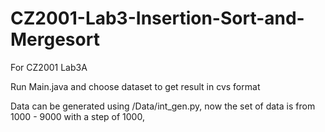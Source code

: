 # CZ2001-Lab3-Insertion-Sort-and-Mergesort

For CZ2001 Lab3A

Run Main.java and choose dataset to get result in cvs format

Data can be generated using /Data/int_gen.py, now the set of data is from 1000 - 9000 with a step of 1000,
